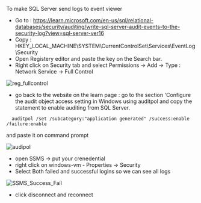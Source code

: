 To make SQL Server send logs to event viewer
- Go to : https://learn.microsoft.com/en-us/sql/relational-databases/security/auditing/write-sql-server-audit-events-to-the-security-log?view=sql-server-ver16
- Copy : HKEY_LOCAL_MACHINE\SYSTEM\CurrentControlSet\Services\EventLog\Security
- Open Registery editor and paste the key on the Search bar.
- Right click on Security tab and select Permissions -> Add -> Type : Network Service -> Full Control

![reg_fullcontrol](https://github.com/AliChoukatli/Azure-Honeynet-SOC-Lab/blob/main/Screenshots/reg_fullcontrol.png)

- go back to the website on the learn page : go to the section 'Configure the audit object access setting in Windows using auditpol and copy the statement to enable auditing from SQL Server.

```
  auditpol /set /subcategory:"application generated" /success:enable /failure:enable
```
and paste it on command prompt 

![audipol](https://github.com/AliChoukatli/Azure-Honeynet-SOC-Lab/blob/main/Screenshots/audipol_Cmd.png)

- open SSMS -> put your crenedential
- right click on windows-vm - Properties -> Security
- Select Both failed and successful logins so we can see all logs
  
![SSMS_Success_Fail](https://github.com/AliChoukatli/Azure-Honeynet-SOC-Lab/blob/main/Screenshots/SSMS_Success_Fail.png)

- click disconnect and reconnect
